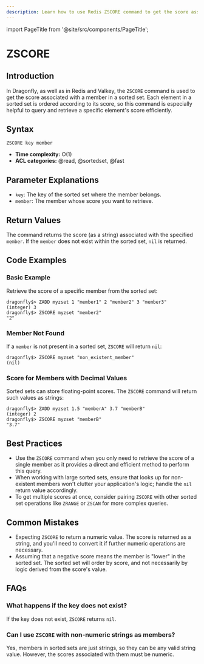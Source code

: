 ```yaml
---
description: Learn how to use Redis ZSCORE command to get the score associated with the given element in a sorted set.
---
```


import PageTitle from '@site/src/components/PageTitle';

# ZSCORE

<PageTitle title="Redis ZSCORE Explained (Better Than Official Docs)" />

## Introduction

In Dragonfly, as well as in Redis and Valkey, the `ZSCORE` command is used to get the score associated with a member in a sorted set.
Each element in a sorted set is ordered according to its score, so this command is especially helpful to query and retrieve a specific element's score efficiently.

## Syntax

```shell
ZSCORE key member
```

- **Time complexity:** O(1)
- **ACL categories:** @read, @sortedset, @fast

## Parameter Explanations

- `key`: The key of the sorted set where the member belongs.
- `member`: The member whose score you want to retrieve.

## Return Values

The command returns the score (as a string) associated with the specified `member`.
If the `member` does not exist within the sorted set, `nil` is returned.

## Code Examples

### Basic Example

Retrieve the score of a specific member from the sorted set:

```shell
dragonfly$> ZADD myzset 1 "member1" 2 "member2" 3 "member3"
(integer) 3
dragonfly$> ZSCORE myzset "member2"
"2"
```

### Member Not Found

If a `member` is not present in a sorted set, `ZSCORE` will return `nil`:

```shell
dragonfly$> ZSCORE myzset "non_existent_member"
(nil)
```

### Score for Members with Decimal Values

Sorted sets can store floating-point scores. The `ZSCORE` command will return such values as strings:

```shell
dragonfly$> ZADD myzset 1.5 "memberA" 3.7 "memberB"
(integer) 2
dragonfly$> ZSCORE myzset "memberB"
"3.7"
```

## Best Practices

- Use the `ZSCORE` command when you only need to retrieve the score of a single member as it provides a direct and efficient method to perform this query.
- When working with large sorted sets, ensure that looks up for non-existent members won't clutter your application's logic; handle the `nil` return value accordingly.
- To get multiple scores at once, consider pairing `ZSCORE` with other sorted set operations like `ZRANGE` or `ZSCAN` for more complex queries.

## Common Mistakes

- Expecting `ZSCORE` to return a numeric value. The score is returned as a string, and you'll need to convert it if further numeric operations are necessary.
- Assuming that a negative score means the member is "lower" in the sorted set. The sorted set will order by score, and not necessarily by logic derived from the score's value.

## FAQs

### What happens if the key does not exist?

If the key does not exist, `ZSCORE` returns `nil`.

### Can I use `ZSCORE` with non-numeric strings as members?

Yes, members in sorted sets are just strings, so they can be any valid string value. However, the scores associated with them must be numeric.
